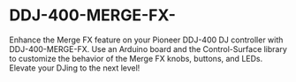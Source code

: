 # DDJ-400-MERGE-FX-
Enhance the Merge FX feature on your Pioneer DDJ-400 DJ controller with DDJ-400-MERGE-FX. Use an Arduino board and the Control-Surface library to customize the behavior of the Merge FX knobs, buttons, and LEDs. Elevate your DJing to the next level!
